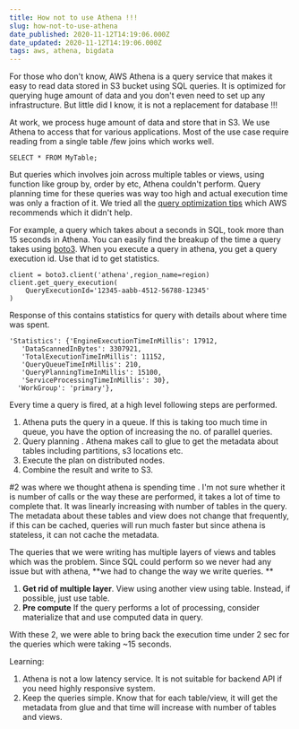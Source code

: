 ```yaml
---
title: How not to use Athena !!!
slug: how-not-to-use-athena
date_published: 2020-11-12T14:19:06.000Z
date_updated: 2020-11-12T14:19:06.000Z
tags: aws, athena, bigdata
---
```


For those who don't know, AWS Athena is a query service that makes it easy to read data stored in S3 bucket using SQL queries. It is optimized for querying huge amount of data and you don't even need to set up any infrastructure. But little did I know, it is not a replacement for database !!!

At work, we process huge amount of data and store that in S3. We use Athena to access that for various applications. Most of the use case require reading from a single table /few joins which works well. 

    SELECT * FROM MyTable;

But queries which involves join across multiple tables or views, using function like group by, order by etc, Athena couldn't perform. Query planning time for these queries was way too high and actual execution time was only a fraction of it. We tried all the [query optimization tips](https://aws.amazon.com/blogs/big-data/top-10-performance-tuning-tips-for-amazon-athena/) which AWS recommends which it didn't help.

For example, a query which takes about a seconds in SQL, took more than 15 seconds in Athena. You can easily find the breakup of the time a query takes using [boto3](https://boto3.amazonaws.com/v1/documentation/api/latest/reference/services/athena.html). When you execute a query in athena, you get a query execution id. Use that id to get statistics.

    client = boto3.client('athena',region_name=region)
    client.get_query_execution(
        QueryExecutionId='12345-aabb-4512-56788-12345'
    )

Response of this contains statistics for query with details about where time was spent.

    'Statistics': {'EngineExecutionTimeInMillis': 17912,
       'DataScannedInBytes': 3307921,
       'TotalExecutionTimeInMillis': 11152,
       'QueryQueueTimeInMillis': 210,
       'QueryPlanningTimeInMillis': 15100,
       'ServiceProcessingTimeInMillis': 30},
      'WorkGroup': 'primary'},

Every time a query is fired, at a high level following steps are performed.

1. Athena puts the query in a queue. If this is taking too much time in queue, you have the option of increasing the no. of parallel queries.
2. Query planning . Athena makes call to glue to get the metadata about tables including partitions, s3 locations etc.
3. Execute the plan on distributed nodes.
4. Combine the result and write to S3.

#2 was where we thought athena is spending time . I'm not sure whether it is number of calls or the way these are performed, it takes a lot of time to complete that. It was linearly increasing with number of tables in the query. The metadata about these tables and view does not change that frequently, if this can be cached, queries will run much faster but since athena is stateless, it can not cache the metadata. 

The queries that we were writing has multiple layers of views and tables which was the problem. Since SQL could perform so we never had any issue but with athena, **we had to change the way we write queries. **

1. **Get rid of multiple layer**. View using another view using table. Instead, if possible, just use table.
2. **Pre compute** If the query performs a lot of processing, consider materialize that and use computed data in query.

With these 2, we were able to bring back the execution time under 2 sec for the queries which were taking ~15 seconds.

Learning:

1. Athena is not a low latency service. It is not suitable for backend API if you need highly responsive system.
2. Keep the queries simple. Know that for each table/view, it will get the metadata from glue and that time will increase with number of tables and views. 
